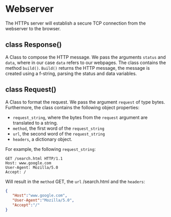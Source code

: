 # Webserver

The HTTPs server will establish a secure TCP connection from the webserver to the browser.  

## class Response()
A Class to compose the HTTP message. 
We pass the arguments `status` and `data`, where in our case `data` refers to our webpages. 
The class contains the method `build()`.
`Build()` returns the HTTP message, the message is created using a f-string, parsing the status and data variables. 

## class Request()
A Class to format the request. 
We pass the argument `request` of type bytes. 
Furthermore, the class contains the following object properties:
- `request_string`, where the bytes from the `request` argument are translated to a string. 
- `method`, the first word of the `request_string`
- `url`, the second word of the `request_string`
- `headers`, a dictionary object. 


For example, the following `request_string`: 
```http
GET /search.html HTTP/1.1
Host: www.google.com
User-Agent: Mozilla/5.0
Accept: /
```
Will result in the `method` GET, the `url` /search.html and the `headers`: 
```json
{
   "Host":"www.google.com",
   "User-Agent":"Mozilla/5.0",
   "Accept":"/"
}
```
